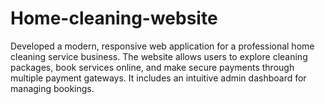# Home-cleaning-website
Developed a modern, responsive web application for a professional home cleaning service business. The website allows users to explore cleaning packages, book services online, and make secure payments through multiple payment gateways. It includes an intuitive admin dashboard for managing bookings.
